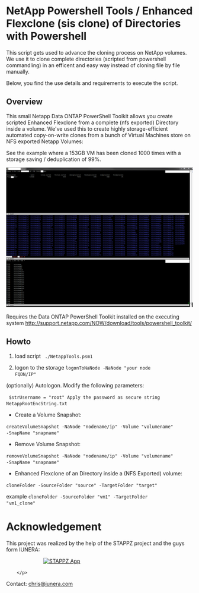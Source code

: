 # NetApp Powershell Tools / Enhanced Flexclone (sis clone) of Directories with Powershell

This script gets used to advance the cloning process on NetApp volumes. We use it to clone complete directories (scripted from powershell commandling) in an efficent and easy way instead of cloning file by file manually. 

Below, you find the use details and requirements to execute the script.

## Overview
This small Netapp Data ONTAP PowerShell Toolkit allows you create scripted Enhanced Flexclone from a complete (nfs exported) Directory inside a volume. We've used this to create highly storage-efficient automated copy-on-write clones from a bunch of Virtual Machines store on NFS exported Netapp Volumes:

See the example where a 153GB VM has been cloned 1000 times with a storage saving / deduplication of 99%.

<img src="https://github.com/iunera/netapptools/blob/master/enhanced-flexclone-power.PNG" />


Requires the Data ONTAP PowerShell Toolkit installed on the executing system
http://support.netapp.com/NOW/download/tools/powershell_toolkit/
## Howto 

1. load script
 <code> ./NetappTools.psm1 </code>
 

2. logon to the storage 
<code>logonToNaNode -NaNode "your node FQDN/IP"</code>

(optionally) Autologon. Modify the following parameters:

<code>		$strUsername = "root"
    Apply the password as secure string NetappRootEncString.txt</code>
    
- Create a Volume Snapshot:

<code>createVolumeSnapshot -NaNode "nodename/ip" -Volume "volumename" -SnapName "snapname"  </code>

- Remove Volume Snapshot: 

<code>removeVolumeSnapshot -NaNode "nodename/ip" -Volume "volumename" -SnapName "snapname"  </code>


- Enhanced Flexclone of an Directory inside a (NFS Exported) volume: 

<code>cloneFolder -SourceFolder "source" -TargetFolder "target" </code>

example <code>cloneFolder -SourceFolder "vm1" -TargetFolder "vm1_clone" </code>

<h1>Acknowledgement</h1>	
<p >
			This project was realized by the help of the STAPPZ project and the guys form IUNERA: </p><p>
				 <a href="http://maps.stappz.com" style="margin-left: 100px;" 
		><img
			src="https://github.com/iunera/codeanalysis/raw/master/src/stappzlogo.png" alt="STAPPZ App" height="50px"></a>
			
		
		</p>
Contact: chris@iunera.com
